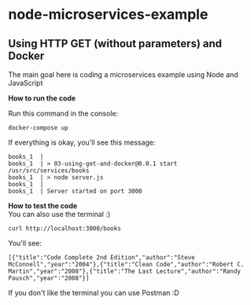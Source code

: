 # node-microservices-example
Using HTTP GET (without parameters) and Docker
---
The main goal here is coding a microservices example using Node and JavaScript

**How to run the code** </br>

Run this command in the console:
```
docker-compose up
```
If everything is okay, you'll see this message:
```
books_1  | 
books_1  | > 03-using-get-and-docker@0.0.1 start /usr/src/services/books
books_1  | > node server.js
books_1  | 
books_1  | Server started on port 3000
```

**How to test the code** </br>
You can also use the terminal :)

```
curl http://localhost:3000/books
```

You'll see:
```
[{"title":"Code Complete 2nd Edition","author":"Steve McConnell","year":"2004"},{"title":"Clean Code","author":"Robert C. Martin","year":"2008"},{"title":"The Last Lecture","author":"Randy Pausch","year":"2008"}]
```

If you don't like the terminal you can use Postman :D